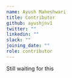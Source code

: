 ```yaml
---
name: Ayush Maheshwari
title: Contributor
github: ayushjnv1
twitter: ""
linkedin: ""
slack: ""
joining_date: ""
role: contributor
---
```


Still waiting for this
